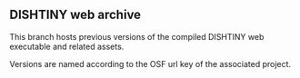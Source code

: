 ## DISHTINY web archive

This branch hosts previous versions of the compiled DISHTINY web executable and related assets.

Versions are named according to the OSF url key of the associated project.
